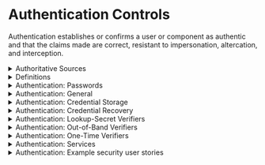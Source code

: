 # Authentication Controls

Authentication establishes or confirms a user or component as authentic and that the claims made are correct, resistant to impersonation, 
altercation, and interception.

<details>
  <summary>
    Authoritative Sources 
  </summary>
  
  * [OWASP Authentication Cheat Sheet](https://cheatsheetseries.owasp.org/cheatsheets/Authentication_Cheat_Sheet.html)
  * [NIST approved hash functions](https://csrc.nist.gov/projects/hash-functions)
  * [NIST Random Number Generation](https://csrc.nist.gov/publications/detail/sp/800-90a/rev-1/final)
</details>

<details>
  <summary>
    Definitions 
  </summary>
  
  * **Memorized secrets** include passwords, PINs, patterns, image selections and passphrases. 
  * **One-time password (OTP)**: a secret used once to login, e.g. a code sent by SMS.
  * **Something you know**: a memorized secret required to authenticate.
  * **Something you have**: something you can hold, e.g. housekey, ATM card, Yubikey.
  * **Something you are**: a biometric unique to a person, e.g. DNA, fingerprint, retina, voice, etc.
  * **Single factor**: Something required for authentication. Usually a passphrase or PIN.
  * **Second factor**: Something additional to a single factor required to authenticate.
  * **Multi-factor authentication (MFA)** Required use of more than one factor to authenticate. Examples include a PIN and key card,
  or passphrase and fingerprint. _Note:_ a password combined with a secret question does _not_ constitute MFA, since both are "things you know."
</details>

<details>
  <summary>
    Authentication: Passwords
  </summary>
  
  * Require user-entered passwords to have the following qualities:
    * Be at least 12 characters, allowing for longer (e.g. up to 64).
    * Allow special characters, e.g.:
      * Spaces (without truncation)
      * The full Unicode set, including e.g. emoji and Kanji
      * Do not limit the number of special characters permitted.
  * Require system-generated initial passwords to have the following qualities:
    * Be securely randomly generated.
    * Be at least 6 characters.
    * Expire after a specified time.
    * Not allowed to become permanent.
  * Allow users to change their password.
    * Force entry of current and new passwords for change.
  * Force user to choose a different password if it is a well-known breached password.
  * Display the user's password strength during creation.
  * Avoid forcing password rotation.
  * Allow pasting of passwords, secure browser storage, and password manager autotype functionality.
  * Mask password entry.
    * Allow user to temporarily unmask their password as entered or display most recently typed character.
</details>

<details>
  <summary>
    Authentication: General
  </summary>
  
  * Give no indication whether a username or password is valid.
  * Use anti-automation controls, e.g.:
    * Block most common breached password guessing
    * Rate limits on attempts
    * Increase delays between allowed attempts
    * Restrict IP address ranges
    * CAPTCHAs
    * Protect against logins across multiple accounts from same IP
  * Use weak authenticators (e.g. SMS or email) only for secondary authentication or to approve transactions.
  * Send authentication detail changes to user's verified contact method, including:
    * Incorrect login attempt (only first time in a period, to avoid spamming users)
    * Password or other detail changes
    * Address or email/phone changes
    * Logins from new devices and IP addresses
  * Prefer push notifications to email/SMS.
  * Do not send sensitive information in notifications.
  * Use controls against phishing attacks, e.g.:
    * Multi-factor authentication
    * Client-side certificates
  * Use mutually-authenticated encryption between a credential service provider (CSP) and authentication verifier if distinct systems.
  * Protect against replay attacks by enforcing use of OTPs, cryptographic authenticators, or lookup codes.
  * Disable or remove shared or default accounts.
</details>

<details>
  <summary>
    Authentication: Credential Storage
  </summary>
  
  * Never store credentials in the clear.
  * Store salted and hashed version of password.
  * Use a currently approved hash algorithm for passwords (ref. NIST)
  * Use a salt at least 32 bits long, unique to each credential, chosen arbitrarily to prevent salt collisions.
  * If using PBKDF2, use at least 100,000 iterations for the hash.
  * If using bcrypt, use as large a work factor as the server performance allows (at least 13).
  * Perform an additional iteration of salting, using a secret value known only to the verifier component. Store the secret salt separate from the password hashes.
  * Do not store secrets in source code or code repositories.
</details>

<details>
  <summary>
    Authentication: Credential Recovery
  </summary>
  
  * Never send the following to recover a login:
    * An initial or recovery secret in cleartext
    * Secret questions or password hints
    * The current password
  * Use a secure recovery mechanism, e.g. soft token or mobile push.
  * If OTP or MFA factors are lost, require evidence of identity proofing at the same level as during enrollment.
</details>

<details>
  <summary>
    Authentication: Lookup-Secret Verifiers
  </summary>
  
  Verifiers are OTPs, and must be discarded after use.
  * Allow lookup secrets to be used only once.
  * Use unpredictable values.
  * Verify that lookup secrets have sufficient randomness (at least 112 bits of entropy) or are salted with a unique and random 32-bit salt and hashed with an approved one-way hash.
</details>

<details>
  <summary>
    Authentication: Out-of-Band Verifiers
  </summary>
  
  These are usually codes sent via another route than the standard authentication method, e.g. temporary code sent to a known email to verify the user that they then enter along with their login.
  * Use strong methods like mobile push, secure email, or another secure method for sending authentication codes.
  * Avoid SMS or PSTN; these are insecure and unencrypted.
  * Expire verifiers after a short time.
  * Expire verifiers after one use.
  * Secure the channel between the authenticator and verifier.
  * Ensure the verifier keeps only a hashed version on the authentication code.
  * Generate authentication codes using a secure random number generator, using at least 20 bits of entropy (e.g. a six digit number).
</details>

<details>
  <summary>
    Authentication: One-Time Verifiers
  </summary>

  These are typically codes that appear in a soft or hard token and change every minute. The user must enter the current code during login.
  * Change OTPs after a short time; typically one minute.
  * Protect symmetric keys used to verify OTPs, by using a hardware security module or secure operating system-based key storage.
  * Use approved cryptographic algorithms in OTP generation, seeding, and verification.
  * Allow a time-based OTP to be used only once within the validity period.
  * Alert user and log attempts to use a OTP more than once.
  * Enable revocation for physical OTP generators in case of loss. Close sessions for revoked devices immediately.
  * Use biometric authenticators only in conjunction with other factors.
</details>

<details>
  <summary>
    Authentication: Services
  </summary>
  
  * Ensure integration secrets do not rely on static passwords.
  * Do not use the credentials of default accounts.
</details>

<details>
  <summary>
    Authentication: Example security user stories
  </summary>
  
  * As a user, I want the application to have strong password policies in place for my account.
  * As a user, I want to change my password and be forced to enter my old one first.
  * As a user, I want the application to allow passwords longer than 64 characters so I can use phrases.
  * As a user, I want to use multi-factor authentication.
  * As a user, I do not want the application to perform mutli-factor over text messages (SMS).
  * As a user, I want to use my own token generator for multi-factor authentication.
  * As a user, I want the application to store my password hashed and salted to the current security standards and practices.
  * As a user, I want the application to follow password management, resets, storage, and utilization best practices.
</details>
